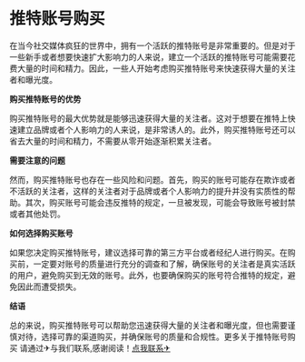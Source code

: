 # 推特账号购买

在当今社交媒体疯狂的世界中，拥有一个活跃的推特账号是非常重要的。但是对于一些新手或者想要快速扩大影响力的人来说，建立一个活跃的推特账号可能需要花费大量的时间和精力。因此，一些人开始考虑购买推特账号来快速获得大量的关注者和曝光度。

**购买推特账号的优势**

购买推特账号的最大优势就是能够迅速获得大量的关注者。这对于想要在推特上快速建立品牌或者个人影响力的人来说，是非常诱人的。此外，购买推特账号还可以省去大量的时间和精力，不需要从零开始逐渐积累关注者。

**需要注意的问题**

然而，购买推特账号也存在一些风险和问题。首先，购买的账号可能存在欺诈或者不活跃的关注者，这样的关注者对于品牌或者个人影响力的提升并没有实质性的帮助。其次，购买账号可能会违反推特的规定，一旦被发现，可能会导致账号被封禁或者其他处罚。

**如何选择购买账号**

如果您决定购买推特账号，建议选择可靠的第三方平台或者经纪人进行购买。在购买前，一定要对账号的质量进行充分的调查和了解，确保账号的关注者是真实活跃的用户，避免购买到无效的账号。此外，也要确保购买的账号符合推特的规定，避免因此而遭受损失。

**结语**

总的来说，购买推特账号可以帮助您迅速获得大量的关注者和曝光度，但也需要谨慎对待，选择可靠的渠道购买，并确保账号的质量和合规性。更多关于推特账号购买 请通过✈与我们联系,感谢阅读！[点我联系✈](https://pc.G208.com)